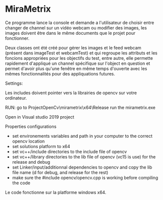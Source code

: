 # MiraMetrix

Ce programme lance la console et demande a l'utilisateur de choisir entre changer de channel sur un vidéo webcam ou modifier des images, les images doivent être dans le même documents que le projet pour fonctionner.

Deux classes ont été créé pour gérer les images et le feed webcam (présent dans imageTest et webcamTest) et qui regroupe les attributs et les foncions appropriées pour les objectifs du test, entre autre, elle permette rapidement d'appliqué un channel spécifique sur l'object en question et permet d'avoir plus qu'une fenêtre en même temps d'ouverte avec les mêmes fonctionnalités pour des appliquations futures.

Settings:

Les includes doivent pointer vers la librairies de opencv sur votre ordinateur.

RUN: 
go to ProjectOpenCv\mirametrix\x64\Release
run the mirametrix.exe

Open in Visual studio 2019 project

Properties configurations
- set environements variables and path in your computer to the correct opencv location
- set solutions platform to x64
- set vc++/include directories to the include file of opencv
- set vc++/library directories to the lib file of opencv (vc15 is use) for the release and debug
- set Linker/input/additionnal dependencies to opencv and copy the lib file name (d for debug, and release for the rest)
- make sure the #include opencv/opencv.cpp is working before compiling the code


Le code fonctionne sur la platforme windows x64.

